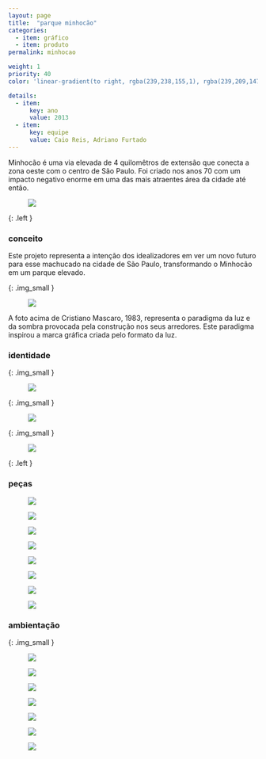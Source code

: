 ```yaml
---
layout: page
title:  "parque minhocão"
categories:
  - item: gráfico
  - item: produto
permalink: minhocao

weight: 1
priority: 40
color: 'linear-gradient(to right, rgba(239,238,155,1), rgba(239,209,147,1))'

details:
  - item:
      key: ano
      value: 2013
  - item:
      key: equipe
      value: Caio Reis, Adriano Furtado
---
```


Minhocão é uma via elevada de 4 quilomêtros de extensão que conecta a zona oeste com o centro de São Paulo. Foi criado nos anos 70 com um impacto negativo enorme em uma das mais atraentes área da cidade até então.

<figure><img src="{{ site.baseurl }}/assets/minhocao/minho_entorno.jpg"/></figure>

{: .left }
<div markdown="1">

### conceito

Este projeto representa a intenção dos idealizadores em ver um novo futuro para esse machucado na cidade de São Paulo, transformando o Minhocão em um parque elevado.

{: .img_small }
<figure><img src="{{ site.baseurl }}/assets/minhocao/minho_old_ph.jpg"/></figure>

A foto acima de Cristiano Mascaro, 1983, representa o paradigma da luz e da sombra provocada pela construção nos seus arredores. Este paradigma inspirou a marca gráfica criada pelo formato da luz.

</div>

### identidade

{: .img_small }
<figure><img src="{{ site.baseurl }}/assets/minhocao/minho_tipo.jpg"/></figure>

{: .img_small }
<figure><img src="{{ site.baseurl }}/assets/minhocao/cores.jpg"/></figure>

{: .img_small }
<figure><img src="{{ site.baseurl }}/assets/minhocao/icones.jpg"/></figure>

{: .left }
<div markdown="1">

### peças

<figure><img src="{{ site.baseurl }}/assets/minhocao/folder.jpg"/></figure>
<figure><img src="{{ site.baseurl }}/assets/minhocao/papelaria2.jpg"/></figure>
<figure><img src="{{ site.baseurl }}/assets/minhocao/ingresso.jpg"/></figure>
<figure><img src="{{ site.baseurl }}/assets/minhocao/minho_avental.jpg"/></figure>
<figure><img src="{{ site.baseurl }}/assets/minhocao/site2.jpg"/></figure>
<figure><img src="{{ site.baseurl }}/assets/minhocao/site3.jpg"/></figure>
<figure><img src="{{ site.baseurl }}/assets/minhocao/papelaria_laydown.jpg"/></figure>
<figure><img src="{{ site.baseurl }}/assets/minhocao/cartazes.jpg"/></figure>

</div>

### ambientação

{: .img_small }
<figure><img src="{{ site.baseurl }}/assets/minhocao/mapa.jpg"/></figure>
<figure><img src="{{ site.baseurl }}/assets/minhocao/cobertura.jpg"/></figure>
<figure><img src="{{ site.baseurl }}/assets/minhocao/entrada_luz.jpg"/></figure>
<figure><img src="{{ site.baseurl }}/assets/minhocao/bebedouro.jpg"/></figure>
<figure><img src="{{ site.baseurl }}/assets/minhocao/mobi_cobertura.jpg"/></figure>
<figure><img src="{{ site.baseurl }}/assets/minhocao/mesas.jpg"/></figure>
<figure><img src="{{ site.baseurl }}/assets/minhocao/filme.jpg"/></figure>

